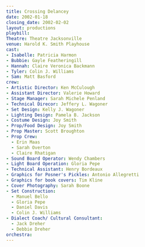 ```yaml
---
title: Crossing Delancey
date: 2002-01-18
closing_date: 2002-02-02
layout: productions
playbill:
Theatre: Theatre Jacksonville
venue: Harold K. Smith Playhouse
cast:
- Isabelle: Patricia Harmon
- Bubbie: Gayle Featheringill
- Hannah: Claire Veronica Backmann
- Tyler: Colin J. Williams
- Sam: Matt Basford
crew:
- Artistic Director: Ken McCulough
- Assistant Director: Valerie Howard
- Stage Manager: Sarah Michele Penland
- Technical Direcor: Jeffery L. Wagoner
- Set Design: Kelly J. Wagoner
- Lighting Design: Pamela B. Jackson
- Costume Design: Joy Smith
- Prop/Food Design: Joy Smith
- Prop Master: Scott Broughton
- Prop Crew:
  - Erin Maas
  - Sarah Overton
  - Claire Rhatigan
- Sound Board Operator: Wendy Chambers
- Light Board Operation: Gloria Pepe
- Technical Assistant: Henry Bordeaux
- Graphics for Posner's Pickles: Antonio Allegretti
- Graphics for book covers: Tim Kline
- Cover Photography: Sarah Boone
- Set Construction:
  - Manuel Bello
  - Gloria Pepe
  - Daniel Davis
  - Colin J. Williams
- Dialect Coach/ Cultural Consultant:
  - Jack Dreher
  - Debbie Dreher
orchestra:
---
```

